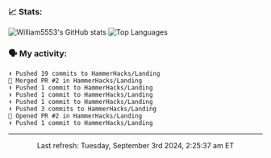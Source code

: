 ### 📈 Stats:
![William5553's GitHub stats](https://gh-readme-stats-git-main-william5553s-projects.vercel.app/api?username=william5553&show_icons=true&theme=dark&include_all_commits=true&count_private=true&hide_border=true)
![Top Languages](https://gh-readme-stats-git-main-william5553s-projects.vercel.app/api/top-langs/?username=william5553&langs_count=10&layout=compact&theme=dark&include_all_commits=true&count_private=true&hide_border=true)

### 🗣 My activity:
```
⬆️ Pushed 19 commits to HammerHacks/Landing
🎉 Merged PR #2 in HammerHacks/Landing
⬆️ Pushed 1 commit to HammerHacks/Landing
⬆️ Pushed 1 commit to HammerHacks/Landing
⬆️ Pushed 1 commit to HammerHacks/Landing
⬆️ Pushed 3 commits to HammerHacks/Landing
💪 Opened PR #2 in HammerHacks/Landing
⬆️ Pushed 1 commit to HammerHacks/Landing
```

------------
<p align="center">Last refresh: Tuesday, September 3rd 2024, 2:25:37 am ET</p>
